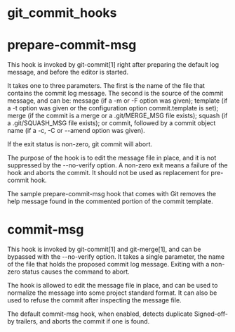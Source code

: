 # git_commit_hooks
# prepare-commit-msg

This hook is invoked by git-commit[1] right after preparing the default log message, and before the editor is started.

It takes one to three parameters. The first is the name of the file that contains the commit log message. The second is the source of the commit message, and can be: message (if a -m or -F option was given); template (if a -t option was given or the configuration option commit.template is set); merge (if the commit is a merge or a .git/MERGE_MSG file exists); squash (if a .git/SQUASH_MSG file exists); or commit, followed by a commit object name (if a -c, -C or --amend option was given).

If the exit status is non-zero, git commit will abort.

The purpose of the hook is to edit the message file in place, and it is not suppressed by the --no-verify option. A non-zero exit means a failure of the hook and aborts the commit. It should not be used as replacement for pre-commit hook.

The sample prepare-commit-msg hook that comes with Git removes the help message found in the commented portion of the commit template.

# commit-msg
 This hook is invoked by git-commit[1] and git-merge[1], and can be bypassed with the --no-verify option. It takes a single parameter, the name of the file that holds the proposed commit log message. Exiting with a non-zero status causes the command to abort.

The hook is allowed to edit the message file in place, and can be used to normalize the message into some project standard format. It can also be used to refuse the commit after inspecting the message file.

The default commit-msg hook, when enabled, detects duplicate Signed-off-by trailers, and aborts the commit if one is found.